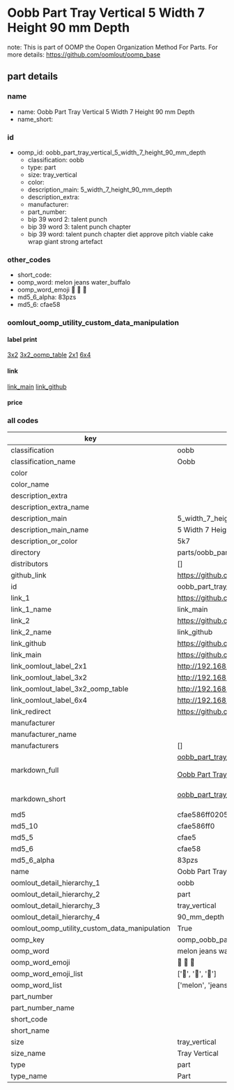 # Oobb Part Tray Vertical 5 Width 7 Height 90 mm Depth  

note: This is part of OOMP the Oopen Organization Method For Parts. For more details: https://github.com/oomlout/oomp_base

##  part details
  







### name
* name: Oobb Part Tray Vertical 5 Width 7 Height 90 mm Depth
* name_short: 
### id
* oomp_id: oobb_part_tray_vertical_5_width_7_height_90_mm_depth
  * classification: oobb
  * type: part
  * size: tray_vertical
  * color: 
  * description_main: 5_width_7_height_90_mm_depth
  * description_extra: 
  * manufacturer: 
  * part_number: 
  * bip 39 word 2: talent punch
  * bip 39 word 3: talent punch chapter
  * bip 39 word: talent punch chapter diet approve pitch viable cake wrap giant strong artefact

### other_codes
* short_code: 
* oomp_word: melon jeans water_buffalo
* oomp_word_emoji :melon: :jeans: :water_buffalo:
* md5_6_alpha: 83pzs
* md5_6: cfae58






### oomlout_oomp_utility_custom_data_manipulation
#### label print
[3x2](http://192.168.1.245:1112/?label=oomp%2083pzs)
[3x2_oomp_table](http://192.168.1.108:1112/?label=oomp%2083pzs)
[2x1](http://192.168.1.242:1112/?label=oomp%2083pzs)
[6x4](http://192.168.1.55:1112/?label=oomp%2083pzs)    

#### link

[link_main](https://github.com/oomlout/oomlout_oomp_version_1_messy/tree/main/parts/oobb_part_tray_vertical_5_width_7_height_90_mm_depth) [link_github](https://github.com/oomlout/oomlout_oomp_version_1_messy/tree/main/parts/oobb_part_tray_vertical_5_width_7_height_90_mm_depth)                             

#### price







### all codes 
| key | value |  
| --- | --- |  
| classification | oobb |  
| classification_name | Oobb |  
| color |  |  
| color_name |  |  
| description_extra |  |  
| description_extra_name |  |  
| description_main | 5_width_7_height_90_mm_depth |  
| description_main_name | 5 Width 7 Height 90 mm Depth |  
| description_or_color | 5k7 |  
| directory | parts/oobb_part_tray_vertical_5_width_7_height_90_mm_depth |  
| distributors | [] |  
| github_link | https://github.com/oomlout/oomlout_oomp_part_src/tree/main/parts/oobb_part_tray_vertical_5_width_7_height_90_mm_depth |  
| id | oobb_part_tray_vertical_5_width_7_height_90_mm_depth |  
| link_1 | https://github.com/oomlout/oomlout_oomp_version_1_messy/tree/main/parts/oobb_part_tray_vertical_5_width_7_height_90_mm_depth |  
| link_1_name | link_main |  
| link_2 | https://github.com/oomlout/oomlout_oomp_version_1_messy/tree/main/parts/oobb_part_tray_vertical_5_width_7_height_90_mm_depth |  
| link_2_name | link_github |  
| link_github | https://github.com/oomlout/oomlout_oomp_version_1_messy/tree/main/parts/oobb_part_tray_vertical_5_width_7_height_90_mm_depth |  
| link_main | https://github.com/oomlout/oomlout_oomp_version_1_messy/tree/main/parts/oobb_part_tray_vertical_5_width_7_height_90_mm_depth |  
| link_oomlout_label_2x1 | http://192.168.1.242:1112/?label=oomp%2083pzs |  
| link_oomlout_label_3x2 | http://192.168.1.245:1112/?label=oomp%2083pzs |  
| link_oomlout_label_3x2_oomp_table | http://192.168.1.108:1112/?label=oomp%2083pzs |  
| link_oomlout_label_6x4 | http://192.168.1.55:1112/?label=oomp%2083pzs |  
| link_redirect | https://github.com/oomlout/oomlout_oomp_version_1_messy/tree/main/parts/oobb_part_tray_vertical_5_width_7_height_90_mm_depth |  
| manufacturer |  |  
| manufacturer_name |  |  
| manufacturers | [] |  
| markdown_full | [oobb_part_tray_vertical_5_width_7_height_90_mm_depth](none)<br>[](none)<br>[Oobb Part Tray Vertical 5 Width 7 Height 90 Mm Depth](none)<br><br> |  
| markdown_short | [oobb_part_tray_vertical_5_width_7_height_90_mm_depth](none)<br><br> |  
| md5 | cfae586ff0205e6a960563da4ceb76eb |  
| md5_10 | cfae586ff0 |  
| md5_5 | cfae5 |  
| md5_6 | cfae58 |  
| md5_6_alpha | 83pzs |  
| name | Oobb Part Tray Vertical 5 Width 7 Height 90 mm Depth |  
| oomlout_detail_hierarchy_1 | oobb |  
| oomlout_detail_hierarchy_2 | part |  
| oomlout_detail_hierarchy_3 | tray_vertical |  
| oomlout_detail_hierarchy_4 | 90_mm_depth |  
| oomlout_oomp_utility_custom_data_manipulation | True |  
| oomp_key | oomp_oobb_part_tray_vertical_5_width_7_height_90_mm_depth |  
| oomp_word | melon jeans water_buffalo |  
| oomp_word_emoji | :melon: :jeans: :water_buffalo: |  
| oomp_word_emoji_list | [':melon:', ':jeans:', ':water_buffalo:'] |  
| oomp_word_list | ['melon', 'jeans', 'water_buffalo'] |  
| part_number |  |  
| part_number_name |  |  
| short_code |  |  
| short_name |  |  
| size | tray_vertical |  
| size_name | Tray Vertical |  
| type | part |  
| type_name | Part |  
